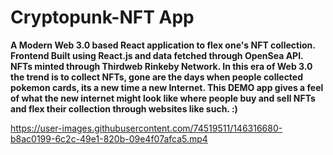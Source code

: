# Cryptopunk-NFT App

**A Modern Web 3.0 based React application to flex one's NFT collection. Frontend Built using React.js and data fetched through OpenSea API. NFTs minted through Thirdweb Rinkeby Network. In this era of Web 3.0 the trend is to collect NFTs, gone are the days when people collected pokemon cards, its a new time a new Internet. This DEMO app gives a feel of what the new internet might look like where people buy and sell NFTs and flex their collection through websites like such. :)**





https://user-images.githubusercontent.com/74519511/146316680-b8ac0199-6c2c-49e1-820b-09e4f07afca5.mp4

